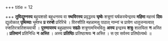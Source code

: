 +++
title = 12

+++
**तुविद्युम्नस्य** बहुयशसो बहुधनस्य वा **स्थविरस्य** प्रवृद्धस्य **घृष्वेः** शत्रूणां घर्षकस्येन्द्रस्य **महिमा** महत्त्वं **दिवः** द्युलोकात् **पृथिव्याः** भूमेश्च **प्र** **ररप्शे** प्ररिरिचे । विरप्शीति महन्नामसु पाठात् नाम्नां च प्रायेण धातुजन्यत्वात् रप्शतिरत्रातिशयवाची । **पुरुमायस्य** बहुप्रज्ञस्य **सह्योः** शत्रूणामभिभवितुः **अस्य** इन्द्रस्य **शत्रुः** शातयिता **न** अस्ति । **प्रतिमानं** प्रतिनिधिः **न** **अस्ति** । अस्य **प्रतिष्ठिः** प्रतिष्ठाश्रयः **न** अस्ति । स एव सर्वस्य प्रतिष्ठेत्यर्थः ॥